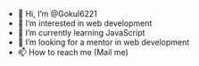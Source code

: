 - 👋 Hi, I’m @Gokul6221
- 👀 I’m interested in web development 
- 🌱 I’m currently learning JavaScript 
- 💞️ I’m looking for a mentor in web development 
- 📫 How to reach me (Mail me)
